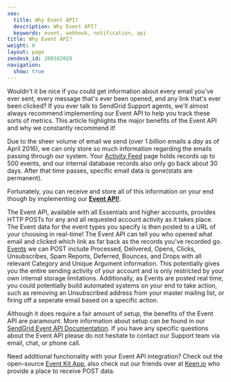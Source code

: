 ```yaml
---
seo:
  title: Why Event API?
  description: Why Event API?
  keywords: event, webhook, notification, api
title: Why Event API?
weight: 0
layout: page
zendesk_id: 200182028
navigation:
  show: true
---
```


Wouldn't it be nice if you could get information about every email you've ever sent, every message that's ever been opened, and any link that's ever been clicked? If you ever talk to SendGrid Support agents, we'll almost always recommend implementing our Event API to help you track these sorts of metrics. This article highlights the major benefits of the Event API and why we constantly recommend it!

Due to the sheer volume of email we send (over 1 _billion_ emails a _day_ as of April 2016), we can only store so much information regarding the emails passing through our system. Your [Activity Feed](https://app.sendgrid.com/email_activity?) page holds records up to 500 events, and our internal database records also only go back about 30 days. After that time passes, specific email data is gone(stats are permanent). 


Fortunately, you can receive and store all of this information on your end though by implementing our **[Event API!](https://sendgrid.com/docs/API_Reference/Webhooks/index.html)**. 


The Event API, available with all Essentials and higher accounts, provides HTTP POSTs for any and all requested account activity as it takes place. The Event data for the event types you specify is then posted to a URL of your choosing in real-time! The Event API can tell you who opened what email and clicked which link as far back as the records you've recorded go. [Events](http://docs.sendgrid.com/documentation/delivery-metrics/) we can POST include Processed, Delivered, Opens, Clicks, Unsubscribes, Spam Reports, Deferred, Bounces, and Drops with all relevant Category and Unique Argument information. This potentially gives you the entire sending activity of your account and is only restricted by your own internal storage limitations. Additionally, as Events are posted real time, you could potentially build automated systems on your end to take action, such as removing an Unsubscribed address from your master mailing list, or firing off a seperate email based on a specific action.


Although it does require a fair amount of setup, the benefits of the Event API are paramount. More information about setup can be found in our [SendGrid Event API Documentation](https://sendgrid.com/docs/API_Reference/Webhooks/index.html). If you have any specific questions about the Event API please do not hesitate to contact our Support team via email, chat, or phone call.

Need additional functionality with your Event API integration? Check out the open-source [Event Kit App](https://github.com/sendgrid/eventkit-rails), also check out our friends over at [Keen.io](https://keen.io/) who provide a place to receive POST data.
